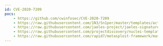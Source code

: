 ```yaml
---
id: CVE-2020-7209
pocs:
    - https://github.com/cwinfosec/CVE-2020-7209
    - https://raw.githubusercontent.com/1N3/Sn1per/master/templates/active/CVE-2020-7209_-_LinuxKI_Toolset_6.01_Remote_Command_Execution.sh
    - https://raw.githubusercontent.com/jaeles-project/jaeles-signatures/master/cves/linuxki-rce-cve-2020-7209.yaml
    - https://raw.githubusercontent.com/projectdiscovery/nuclei-templates/master/cves/CVE-2020-7209.yaml
    - https://raw.githubusercontent.com/rapid7/metasploit-framework/master/modules/exploits/linux/http/linuxki_rce.rb
---
```

